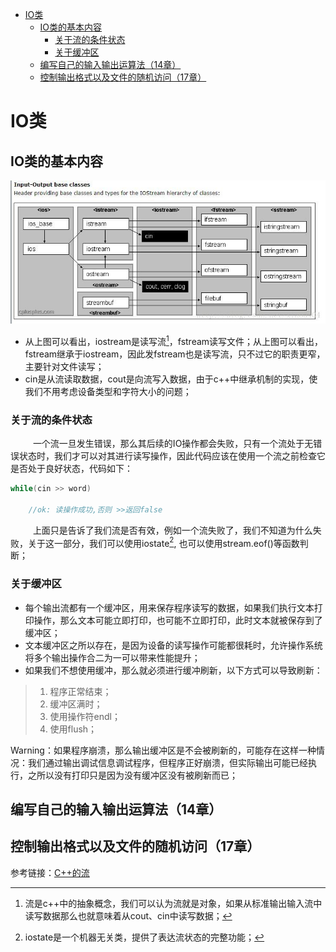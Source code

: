 <!-- TOC -->

- [IO类](#io类)
    - [IO类的基本内容](#io类的基本内容)
        - [关于流的条件状态](#关于流的条件状态)
        - [关于缓冲区](#关于缓冲区)
    - [编写自己的输入输出运算法（14章）](#编写自己的输入输出运算法14章)
    - [控制输出格式以及文件的随机访问（17章）](#控制输出格式以及文件的随机访问17章)

<!-- /TOC -->

# IO类

## IO类的基本内容

<img src="./resource/1.jpg">

* 从上图可以看出，iostream是读写流[^1]，fstream读写文件；从上图可以看出，fstream继承于iostream，因此发fstream也是读写流，只不过它的职责更窄，主要针对文件读写；
* cin是从流读取数据，cout是向流写入数据，由于c++中继承机制的实现，使我们不用考虑设备类型和字符大小的问题；

### 关于流的条件状态

 &emsp; &emsp; 一个流一旦发生错误，那么其后续的IO操作都会失败，只有一个流处于无错误状态时，我们才可以对其进行读写操作，因此代码应该在使用一个流之前检查它是否处于良好状态，代码如下：

```C++
while(cin >> word)

    //ok: 读操作成功,否则 >>返回false

```
&emsp; &emsp; 上面只是告诉了我们流是否有效，例如一个流失败了，我们不知道为什么失败，关于这一部分，我们可以使用iostate[^2], 也可以使用stream.eof()等函数判断；

[^1]: 流是c++中的抽象概念，我们可以认为流就是对象，如果从标准输出输入流中读写数据那么也就意味着从cout、cin中读写数据；
[^2]:iostate是一个机器无关类，提供了表达流状态的完整功能；

### 关于缓冲区

* 每个输出流都有一个缓冲区，用来保存程序读写的数据，如果我们执行文本打印操作，那么文本可能立即打印，也可能不立即打印，此时文本就被保存到了缓冲区；
* 文本缓冲区之所以存在，是因为设备的读写操作可能都很耗时，允许操作系统将多个输出操作合二为一可以带来性能提升；
* 如果我们不想使用缓冲，那么就必须进行缓冲刷新，以下方式可以导致刷新：

> 1. 程序正常结束；
> 2. 缓冲区满时；
> 3. 使用操作符endl；
> 4. 使用flush；

Warning：如果程序崩溃，那么输出缓冲区是不会被刷新的，可能存在这样一种情况：我们通过输出调试信息调试程序，但程序正好崩溃，但实际输出可能已经执行，之所以没有打印只是因为没有缓冲区没有被刷新而已；

## 编写自己的输入输出运算法（14章）

## 控制输出格式以及文件的随机访问（17章）

参考链接：<a href = "https://www.cnblogs.com/tianzeng/p/9038810.html">C++的流</a>
